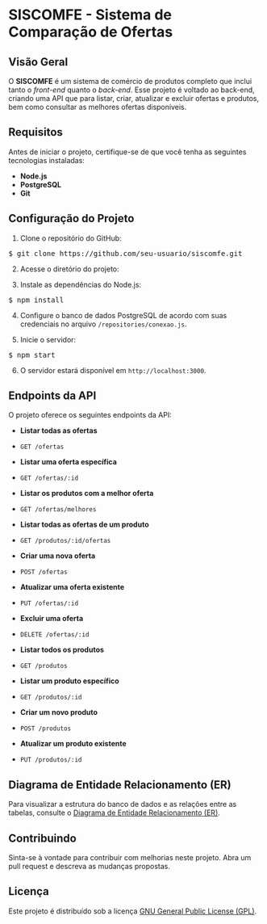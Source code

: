 # SISCOMFE - Sistema de Comparação de Ofertas

## Visão Geral

O **SISCOMFE** é um sistema de comércio de produtos completo que inclui tanto o *front-end* quanto o *back-end*. Esse projeto é voltado ao back-end, criando uma API que para listar, criar, atualizar e excluir ofertas e produtos, bem como consultar as melhores ofertas disponíveis.

## Requisitos

Antes de iniciar o projeto, certifique-se de que você tenha as seguintes tecnologias instaladas:

- **Node.js**
- **PostgreSQL**
- **Git**

## Configuração do Projeto

1. Clone o repositório do GitHub:

<pre>
$ git clone https://github.com/seu-usuario/siscomfe.git
</pre>

2. Acesse o diretório do projeto:

3. Instale as dependências do Node.js:

<pre>
$ npm install
</pre>

4. Configure o banco de dados PostgreSQL de acordo com suas credenciais no arquivo `/repositories/conexao.js`.

5. Inicie o servidor:

<pre>
$ npm start
</pre>

6. O servidor estará disponível em `http://localhost:3000`.

## Endpoints da API

O projeto oferece os seguintes endpoints da API:

- **Listar todas as ofertas**
- `GET /ofertas`

- **Listar uma oferta específica**
- `GET /ofertas/:id`

- **Listar os produtos com a melhor oferta**
- `GET /ofertas/melhores`

- **Listar todas as ofertas de um produto**
- `GET /produtos/:id/ofertas`

- **Criar uma nova oferta**
- `POST /ofertas`

- **Atualizar uma oferta existente**
- `PUT /ofertas/:id`

- **Excluir uma oferta**
- `DELETE /ofertas/:id`

- **Listar todos os produtos**
- `GET /produtos`

- **Listar um produto específico**
- `GET /produtos/:id`

- **Criar um novo produto**
- `POST /produtos`

- **Atualizar um produto existente**
- `PUT /produtos/:id`

## Diagrama de Entidade Relacionamento (ER)

Para visualizar a estrutura do banco de dados e as relações entre as tabelas, consulte o [Diagrama de Entidade Relacionamento (ER)](https://raw.githubusercontent.com/magalhaesedc/siscomfe-backend/master/DER.png).

## Contribuindo

Sinta-se à vontade para contribuir com melhorias neste projeto. Abra um pull request e descreva as mudanças propostas.

## Licença

Este projeto é distribuído sob a licença [GNU General Public License (GPL)](https://www.gnu.org/licenses/gpl-3.0.en.html).